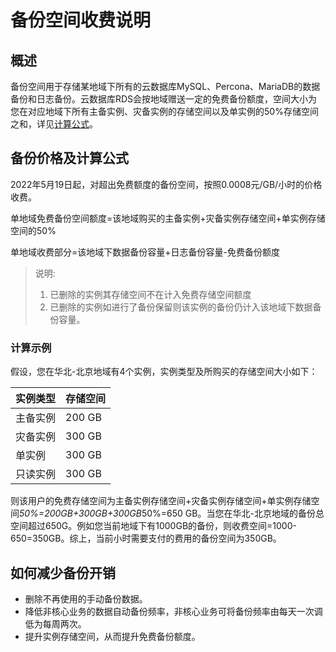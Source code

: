 # 备份空间收费说明

## 概述

备份空间用于存储某地域下所有的云数据库MySQL、Percona、MariaDB的数据备份和日志备份。云数据库RDS会按地域赠送一定的免费备份额度，空间大小为您在对应地域下所有主备实例、灾备实例的存储空间以及单实例的50%存储空间之和，详见[计算公式](Backup-Storage-Billing#user-content-1)。

## 备份价格及计算公式
<div id="user-content-1"></div>  
2022年5月19日起，对超出免费额度的备份空间，按照0.0008元/GB/小时的价格收费。  

单地域免费备份空间额度=该地域购买的主备实例+灾备实例存储空间+单实例存储空间的50%

单地域收费部分=该地域下数据备份容量+日志备份容量-免费备份额度

> 说明: 
> 1. 已删除的实例其存储空间不在计入免费存储空间额度
> 2. 已删除的实例如进行了备份保留则该实例的备份仍计入该地域下数据备份容量。

### 计算示例
假设，您在华北-北京地域有4个实例，实例类型及所购买的存储空间大小如下：  

|实例类型|存储空间|
|---|---|
|主备实例|200 GB|
|灾备实例|300 GB |
|单实例|300 GB |
|只读实例|300 GB |  

则该用户的免费存储空间为主备实例存储空间+灾备实例存储空间+单实例存储空间*50%=200GB+300GB+300GB*50%=650 GB。当您在华北-北京地域的备份总空间超过650G。例如您当前地域下有1000GB的备份，则收费空间=1000-650=350GB。综上，当前小时需要支付的费用的备份空间为350GB。

## 如何减少备份开销

* 删除不再使用的手动备份数据。
* 降低非核心业务的数据自动备份频率，非核心业务可将备份频率由每天一次调低为每周两次。
* 提升实例存储空间，从而提升免费备份额度。

